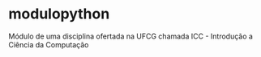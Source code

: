 # modulopython
Módulo de uma disciplina ofertada na UFCG chamada ICC - Introdução a Ciência da Computação
